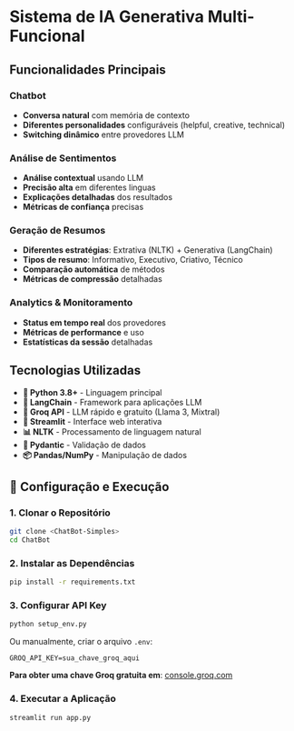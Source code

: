 # Sistema de IA Generativa Multi-Funcional

## Funcionalidades Principais

### Chatbot
- **Conversa natural** com memória de contexto
- **Diferentes personalidades** configuráveis (helpful, creative, technical)
- **Switching dinâmico** entre provedores LLM

### Análise de Sentimentos
- **Análise contextual** usando LLM
- **Precisão alta** em diferentes linguas
- **Explicações detalhadas** dos resultados
- **Métricas de confiança** precisas

### Geração de Resumos
- **Diferentes estratégias**: Extrativa (NLTK) + Generativa (LangChain)
- **Tipos de resumo**: Informativo, Executivo, Criativo, Técnico
- **Comparação automática** de métodos
- **Métricas de compressão** detalhadas

### Analytics & Monitoramento
- **Status em tempo real** dos provedores
- **Métricas de performance** e uso
- **Estatísticas da sessão** detalhadas

## Tecnologias Utilizadas

- **🐍 Python 3.8+** - Linguagem principal
- **🔗 LangChain** - Framework para aplicações LLM
- **🚀 Groq API** - LLM rápido e gratuito (Llama 3, Mixtral)
- **📱 Streamlit** - Interface web interativa
- **📊 NLTK** - Processamento de linguagem natural
- **🔧 Pydantic** - Validação de dados
- **📦 Pandas/NumPy** - Manipulação de dados

## 🚀 Configuração e Execução

### 1. **Clonar o Repositório**
```bash
git clone <ChatBot-Simples>
cd ChatBot
```

### 2. **Instalar as Dependências**
```bash
pip install -r requirements.txt
```

### 3. **Configurar API Key**
```bash
python setup_env.py
```

Ou manualmente, criar o arquivo `.env`:
```env
GROQ_API_KEY=sua_chave_groq_aqui
```

**Para obter uma chave Groq gratuita em**: [console.groq.com](https://console.groq.com/)

### 4. **Executar a Aplicação**
```bash
streamlit run app.py
```